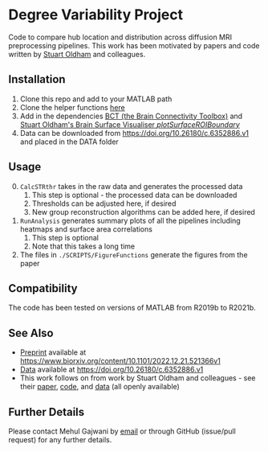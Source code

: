 # Degree Variability Project

Code to compare hub location and distribution across diffusion MRI preprocessing pipelines.
This work has been motivated by papers and code written by [Stuart Oldham](https://scholar.google.com.au/citations?hl=en&user=jj5dZe0AAAAJ&view_op=list_works&sortby=pubdate) and colleagues.

## Installation
1. Clone this repo and add to your MATLAB path
2. Clone the helper functions [here](https://github.com/magnesium2400/nihelp)
3. Add in the dependencies [BCT (the Brain Connectivity Toolbox)](https://sites.google.com/site/bctnet/) and [Stuart Oldham's Brain Surface Visualiser _plotSurfaceROIBoundary_](https://github.com/StuartJO/plotSurfaceROIBoundary)
4. Data can be downloaded from https://doi.org/10.26180/c.6352886.v1 and placed in the DATA folder

## Usage
0. `CalcSTRthr` takes in the raw data and generates the processed data
	1. This step is optional - the processed data can be downloaded
	2. Thresholds can be adjusted here, if desired
	3. New group reconstruction algorithms can be added here, if desired
1. `RunAnalysis` generates summary plots of all the pipelines including heatmaps and surface area correlations
	1. This step is optional
	2. Note that this takes a long time
2. The files in `./SCRIPTS/FigureFunctions` generate the figures from the paper

## Compatibility
The code has been tested on versions of MATLAB from R2019b to R2021b.

## See Also
- [Preprint](https://www.biorxiv.org/content/10.1101/2022.12.21.521366v1) available at https://www.biorxiv.org/content/10.1101/2022.12.21.521366v1
- [Data](https://doi.org/10.26180/c.6352886.v1) available at https://doi.org/10.26180/c.6352886.v1
- This work follows on from work by Stuart Oldham and colleagues - see their [paper](https://www.sciencedirect.com/science/article/pii/S1053811920307382), [code](https://github.com/BMHLab/MotionStructuralConnectivity), and [data](https://doi.org/10.26180/5e7313d012cee) (all openly available)

## Further Details
Please contact Mehul Gajwani by [email](mailto:mehul.gajwani1@monash.edu) or through GitHub (issue/pull request) for any further details.
